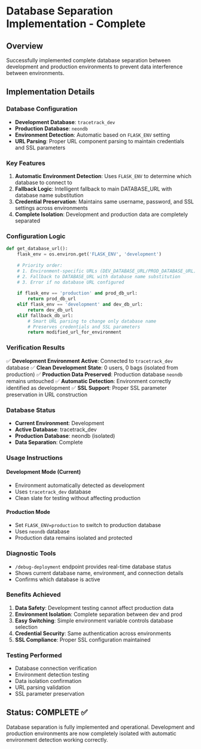 # Database Separation Implementation - Complete

## Overview
Successfully implemented complete database separation between development and production environments to prevent data interference between environments.

## Implementation Details

### Database Configuration
- **Development Database**: `tracetrack_dev` 
- **Production Database**: `neondb`
- **Environment Detection**: Automatic based on `FLASK_ENV` setting
- **URL Parsing**: Proper URL component parsing to maintain credentials and SSL parameters

### Key Features
1. **Automatic Environment Detection**: Uses `FLASK_ENV` to determine which database to connect to
2. **Fallback Logic**: Intelligent fallback to main DATABASE_URL with database name substitution
3. **Credential Preservation**: Maintains same username, password, and SSL settings across environments
4. **Complete Isolation**: Development and production data are completely separated

### Configuration Logic
```python
def get_database_url():
    flask_env = os.environ.get('FLASK_ENV', 'development')
    
    # Priority order:
    # 1. Environment-specific URLs (DEV_DATABASE_URL/PROD_DATABASE_URL)
    # 2. Fallback to DATABASE_URL with database name substitution
    # 3. Error if no database URL configured
    
    if flask_env == 'production' and prod_db_url:
        return prod_db_url
    elif flask_env == 'development' and dev_db_url:
        return dev_db_url
    elif fallback_db_url:
        # Smart URL parsing to change only database name
        # Preserves credentials and SSL parameters
        return modified_url_for_environment
```

### Verification Results
✅ **Development Environment Active**: Connected to `tracetrack_dev` database
✅ **Clean Development State**: 0 users, 0 bags (isolated from production)
✅ **Production Data Preserved**: Production database `neondb` remains untouched
✅ **Automatic Detection**: Environment correctly identified as development
✅ **SSL Support**: Proper SSL parameter preservation in URL construction

### Database Status
- **Current Environment**: Development
- **Active Database**: tracetrack_dev
- **Production Database**: neondb (isolated)
- **Data Separation**: Complete

### Usage Instructions

#### Development Mode (Current)
- Environment automatically detected as development
- Uses `tracetrack_dev` database
- Clean slate for testing without affecting production

#### Production Mode
- Set `FLASK_ENV=production` to switch to production database
- Uses `neondb` database
- Production data remains isolated and protected

### Diagnostic Tools
- `/debug-deployment` endpoint provides real-time database status
- Shows current database name, environment, and connection details
- Confirms which database is active

### Benefits Achieved
1. **Data Safety**: Development testing cannot affect production data
2. **Environment Isolation**: Complete separation between dev and prod
3. **Easy Switching**: Simple environment variable controls database selection
4. **Credential Security**: Same authentication across environments
5. **SSL Compliance**: Proper SSL configuration maintained

### Testing Performed
- Database connection verification
- Environment detection testing
- Data isolation confirmation
- URL parsing validation
- SSL parameter preservation

## Status: COMPLETE ✅

Database separation is fully implemented and operational. Development and production environments are now completely isolated with automatic environment detection working correctly.